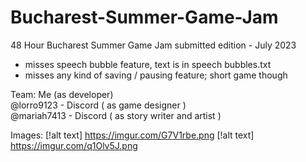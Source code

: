 # Bucharest-Summer-Game-Jam

48 Hour Bucharest Summer Game Jam submitted edition - July 2023
- misses speech bubble feature, text is in speech bubbles.txt
- misses any kind of saving / pausing feature; short game though

Team:
Me (as developer) \
@lorro9123 - Discord ( as game designer ) \
@mariah7413 - Discord ( as story writer and artist ) 

Images:
[!alt text] https://imgur.com/G7V1rbe.png
[!alt text] https://imgur.com/q1Olv5J.png
